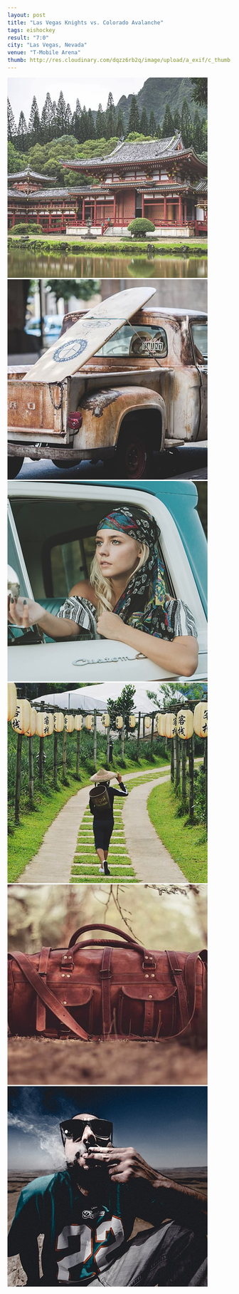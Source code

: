 ```yaml
---
layout: post
title: "Las Vegas Knights vs. Colorado Avalanche"
tags: eishockey
result: "7:0"
city: "Las Vegas, Nevada"
venue: "T-Mobile Arena"
thumb: http://res.cloudinary.com/dqzz6rb2q/image/upload/a_exif/c_thumb,g_center,h_251,w_251/v1509484708/sports.5square.de/2017-10-27-las-vegas-knights-vs-colorado-avalanche/IMG_2735.jpg
---
```

<div class="media">
  <a href="images/fulls/05.jpg"><img src="images/thumbs/05.jpg" alt="" title="This right here is a caption." /></a>
</div>
<div class="media">
  <a href="images/fulls/09.jpg"><img src="images/thumbs/09.jpg" alt="" title="This right here is a caption." /></a>
</div>
<div class="media">
  <a href="images/fulls/02.jpg"><img src="images/thumbs/02.jpg" alt="" title="This right here is a caption." /></a>
</div>
<div class="media">
  <a href="images/fulls/06.jpg"><img src="images/thumbs/06.jpg" alt="" title="This right here is a caption." /></a>
</div>
<div class="media">
  <a href="images/fulls/10.jpg"><img src="images/thumbs/10.jpg" alt="" title="This right here is a caption." /></a>
</div>
<div class="media">
  <a href="images/fulls/03.jpg"><img src="images/thumbs/03.jpg" alt="" title="This right here is a caption." /></a>
</div>
